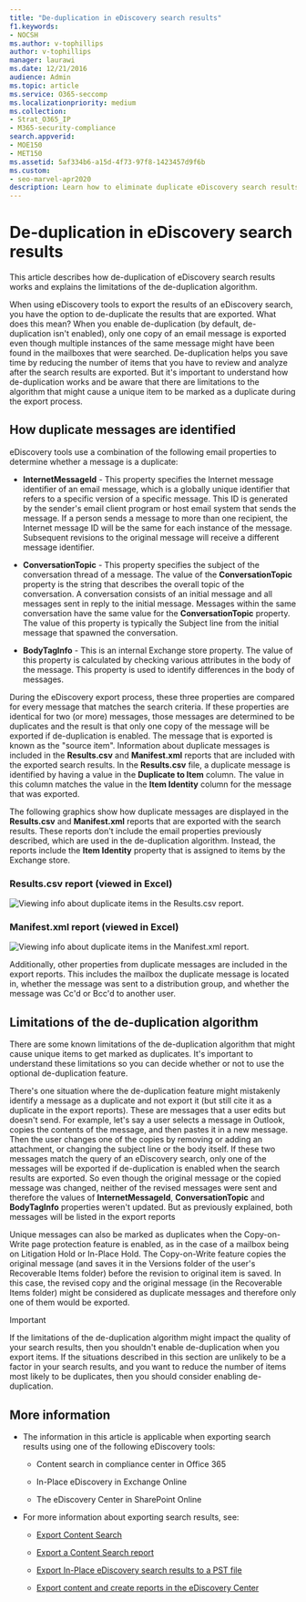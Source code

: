 ```yaml
---
title: "De-duplication in eDiscovery search results"
f1.keywords:
- NOCSH
ms.author: v-tophillips
author: v-tophillips
manager: laurawi
ms.date: 12/21/2016
audience: Admin
ms.topic: article
ms.service: O365-seccomp
ms.localizationpriority: medium
ms.collection: 
- Strat_O365_IP
- M365-security-compliance
search.appverid: 
- MOE150
- MET150
ms.assetid: 5af334b6-a15d-4f73-97f8-1423457d9f6b
ms.custom:
- seo-marvel-apr2020
description: Learn how to eliminate duplicate eDiscovery search results so that only one copy of an email message is exported.
---
```


# De-duplication in eDiscovery search results

This article describes how de-duplication of eDiscovery search results works and explains the limitations of the de-duplication algorithm.
  
When using eDiscovery tools to export the results of an eDiscovery search, you have the option to de-duplicate the results that are exported. What does this mean? When you enable de-duplication (by default, de-duplication isn't enabled), only one copy of an email message is exported even though multiple instances of the same message might have been found in the mailboxes that were searched. De-duplication helps you save time by reducing the number of items that you have to review and analyze after the search results are exported. But it's important to understand how de-duplication works and be aware that there are limitations to the algorithm that might cause a unique item to be marked as a duplicate during the export process.
  
## How duplicate messages are identified

eDiscovery tools use a combination of the following email properties to determine whether a message is a duplicate:
  
- **InternetMessageId** - This property specifies the Internet message identifier of an email message, which is a globally unique identifier that refers to a specific version of a specific message. This ID is generated by the sender's email client program or host email system that sends the message. If a person sends a message to more than one recipient, the Internet message ID will be the same for each instance of the message. Subsequent revisions to the original message will receive a different message identifier. 

- **ConversationTopic** - This property specifies the subject of the conversation thread of a message. The value of the **ConversationTopic** property is the string that describes the overall topic of the conversation. A conversation consists of an initial message and all messages sent in reply to the initial message. Messages within the same conversation have the same value for the **ConversationTopic** property. The value of this property is typically the Subject line from the initial message that spawned the conversation. 

- **BodyTagInfo** - This is an internal Exchange store property. The value of this property is calculated by checking various attributes in the body of the message. This property is used to identify differences in the body of messages. 

During the eDiscovery export process, these three properties are compared for every message that matches the search criteria. If these properties are identical for two (or more) messages, those messages are determined to be duplicates and the result is that only one copy of the message will be exported if de-duplication is enabled. The message that is exported is known as the "source item". Information about duplicate messages is included in the **Results.csv** and **Manifest.xml** reports that are included with the exported search results. In the **Results.csv** file, a duplicate message is identified by having a value in the **Duplicate to Item** column. The value in this column matches the value in the **Item Identity** column for the message that was exported. 
  
The following graphics show how duplicate messages are displayed in the **Results.csv** and **Manifest.xml** reports that are exported with the search results. These reports don't include the email properties previously described, which are used in the de-duplication algorithm. Instead, the reports include the **Item Identity** property that is assigned to items by the Exchange store. 
  
 ### Results.csv report (viewed in Excel)
  
![Viewing info about duplicate items in the Results.csv report.](../media/e3d64004-3b91-4cba-b6f3-934b46cbdcdb.png)
  
 ### Manifest.xml report (viewed in Excel)
  
![Viewing info about duplicate items in the Manifest.xml report.](../media/69aa4786-9883-46ff-bcae-b35e0daf4a6d.png)
  
Additionally, other properties from duplicate messages are included in the export reports. This includes the mailbox the duplicate message is located in, whether the message was sent to a distribution group, and whether the message was Cc'd or Bcc'd to another user.
  
## Limitations of the de-duplication algorithm

There are some known limitations of the de-duplication algorithm that might cause unique items to get marked as duplicates. It's important to understand these limitations so you can decide whether or not to use the optional de-duplication feature.
  
There's one situation where the de-duplication feature might mistakenly identify a message as a duplicate and not export it (but still cite it as a duplicate in the export reports). These are messages that a user edits but doesn't send. For example, let's say a user selects a message in Outlook, copies the contents of the message, and then pastes it in a new message. Then the user changes one of the copies by removing or adding an attachment, or changing the subject line or the body itself. If these two messages match the query of an eDiscovery search, only one of the messages will be exported if de-duplication is enabled when the search results are exported. So even though the original message or the copied message was changed, neither of the revised messages were sent and therefore the values of **InternetMessageId**, **ConversationTopic** and **BodyTagInfo** properties weren't updated. But as previously explained, both messages will be listed in the export reports 
  
Unique messages can also be marked as duplicates when the Copy-on-Write page protection feature is enabled, as in the case of a mailbox being on Litigation Hold or In-Place Hold. The Copy-on-Write feature copies the original message (and saves it in the Versions folder of the user's Recoverable Items folder) before the revision to original item is saved. In this case, the revised copy and the original message (in the Recoverable Items folder) might be considered as duplicate messages and therefore only one of them would be exported.
  
> [!IMPORTANT]
> If the limitations of the de-duplication algorithm might impact the quality of your search results, then you shouldn't enable de-duplication when you export items. If the situations described in this section are unlikely to be a factor in your search results, and you want to reduce the number of items most likely to be duplicates, then you should consider enabling de-duplication. 
  
## More information

- The information in this article is applicable when exporting search results using one of the following eDiscovery tools:

  - Content search in compliance center in Office 365

  - In-Place eDiscovery in Exchange Online

  - The eDiscovery Center in SharePoint Online

- For more information about exporting search results, see:

  - [Export Content Search](export-search-results.md)

  - [Export a Content Search report](export-a-content-search-report.md)

  - [Export In-Place eDiscovery search results to a PST file](/exchange/security-and-compliance/in-place-ediscovery/export-search-results)

  - [Export content and create reports in the eDiscovery Center](/SharePoint/governance/export-content-and-create-reports-in-the-ediscovery-center)
